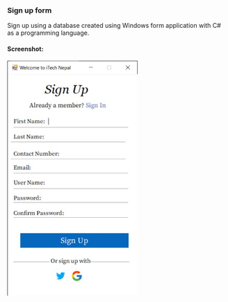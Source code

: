 ### Sign up form
Sign up using a database created using Windows form application with C# as a programming language.

#### Screenshot:
<img src="Screenshots\Screenshot.JPG" alt="Screenshot" width=300>